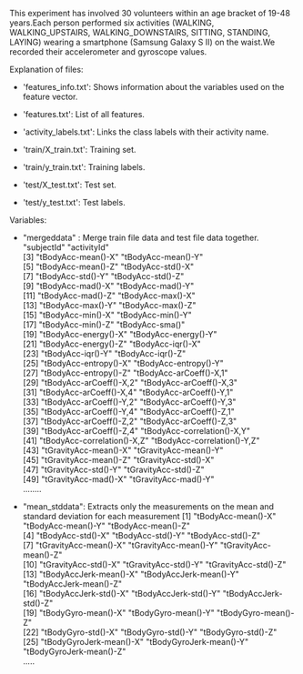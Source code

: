 

This experiment has involved 30 volunteers within an age bracket of 19-48 years.Each person performed six activities (WALKING, WALKING_UPSTAIRS, WALKING_DOWNSTAIRS, SITTING, STANDING, LAYING) wearing a smartphone (Samsung Galaxy S II) on the waist.We recorded their accelerometer and gyroscope values.



Explanation of files:

- 'features_info.txt': Shows information about the variables used on the feature vector.

- 'features.txt': List of all features.

- 'activity_labels.txt': Links the class labels with their activity name.

- 'train/X_train.txt': Training set.

- 'train/y_train.txt': Training labels.

- 'test/X_test.txt': Test set.

- 'test/y_test.txt': Test labels.




Variables:

- "mergeddata" : Merge train file data and test file data together.
"subjectId"                            "activityId"                          
  [3] "tBodyAcc-mean()-X"                    "tBodyAcc-mean()-Y"                   
  [5] "tBodyAcc-mean()-Z"                    "tBodyAcc-std()-X"                    
  [7] "tBodyAcc-std()-Y"                     "tBodyAcc-std()-Z"                    
  [9] "tBodyAcc-mad()-X"                     "tBodyAcc-mad()-Y"                    
 [11] "tBodyAcc-mad()-Z"                     "tBodyAcc-max()-X"                    
 [13] "tBodyAcc-max()-Y"                     "tBodyAcc-max()-Z"                    
 [15] "tBodyAcc-min()-X"                     "tBodyAcc-min()-Y"                    
 [17] "tBodyAcc-min()-Z"                     "tBodyAcc-sma()"                      
 [19] "tBodyAcc-energy()-X"                  "tBodyAcc-energy()-Y"                 
 [21] "tBodyAcc-energy()-Z"                  "tBodyAcc-iqr()-X"                    
 [23] "tBodyAcc-iqr()-Y"                     "tBodyAcc-iqr()-Z"                    
 [25] "tBodyAcc-entropy()-X"                 "tBodyAcc-entropy()-Y"                
 [27] "tBodyAcc-entropy()-Z"                 "tBodyAcc-arCoeff()-X,1"              
 [29] "tBodyAcc-arCoeff()-X,2"               "tBodyAcc-arCoeff()-X,3"              
 [31] "tBodyAcc-arCoeff()-X,4"               "tBodyAcc-arCoeff()-Y,1"              
 [33] "tBodyAcc-arCoeff()-Y,2"               "tBodyAcc-arCoeff()-Y,3"              
 [35] "tBodyAcc-arCoeff()-Y,4"               "tBodyAcc-arCoeff()-Z,1"              
 [37] "tBodyAcc-arCoeff()-Z,2"               "tBodyAcc-arCoeff()-Z,3"              
 [39] "tBodyAcc-arCoeff()-Z,4"               "tBodyAcc-correlation()-X,Y"          
 [41] "tBodyAcc-correlation()-X,Z"           "tBodyAcc-correlation()-Y,Z"          
 [43] "tGravityAcc-mean()-X"                 "tGravityAcc-mean()-Y"                
 [45] "tGravityAcc-mean()-Z"                 "tGravityAcc-std()-X"                 
 [47] "tGravityAcc-std()-Y"                  "tGravityAcc-std()-Z"                 
 [49] "tGravityAcc-mad()-X"                  "tGravityAcc-mad()-Y"                 
........

- "mean_stddata": Extracts only the measurements on the mean and standard deviation for each measurement
 [1] "tBodyAcc-mean()-X"           "tBodyAcc-mean()-Y"           "tBodyAcc-mean()-Z"          
 [4] "tBodyAcc-std()-X"            "tBodyAcc-std()-Y"            "tBodyAcc-std()-Z"           
 [7] "tGravityAcc-mean()-X"        "tGravityAcc-mean()-Y"        "tGravityAcc-mean()-Z"       
[10] "tGravityAcc-std()-X"         "tGravityAcc-std()-Y"         "tGravityAcc-std()-Z"        
[13] "tBodyAccJerk-mean()-X"       "tBodyAccJerk-mean()-Y"       "tBodyAccJerk-mean()-Z"      
[16] "tBodyAccJerk-std()-X"        "tBodyAccJerk-std()-Y"        "tBodyAccJerk-std()-Z"       
[19] "tBodyGyro-mean()-X"          "tBodyGyro-mean()-Y"          "tBodyGyro-mean()-Z"         
[22] "tBodyGyro-std()-X"           "tBodyGyro-std()-Y"           "tBodyGyro-std()-Z"          
[25] "tBodyGyroJerk-mean()-X"      "tBodyGyroJerk-mean()-Y"      "tBodyGyroJerk-mean()-Z"     
.....
